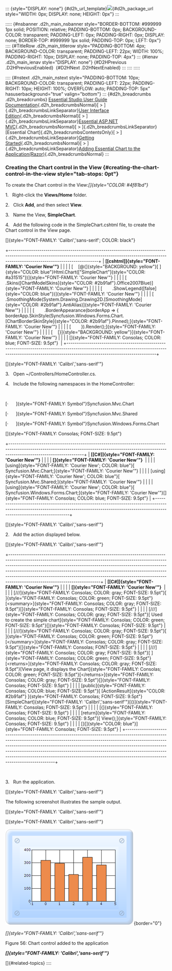 ::: {style="DISPLAY: none"}
[](ms-xhelp:///?Id=d2h_url_template){#d2h_url_template}![](!package_url!){#d2h_package_url style="WIDTH: 0px; DISPLAY: none; HEIGHT: 0px"}
:::

::::: {#nsbanner .d2h_main_nsbanner style="BORDER-BOTTOM: #999999 1px solid; POSITION: relative; PADDING-BOTTOM: 0px; BACKGROUND-COLOR: transparent; PADDING-LEFT: 0px; PADDING-RIGHT: 0px; DISPLAY: none; BORDER-TOP: #999999 1px solid; PADDING-TOP: 0px; LEFT: 0px"}
:::: {#TitleRow .d2h_main_titlerow style="PADDING-BOTTOM: 4px; BACKGROUND-COLOR: transparent; PADDING-LEFT: 22px; WIDTH: 100%; PADDING-RIGHT: 10px; DISPLAY: none; PADDING-TOP: 4px"}
::: {#ienav .d2h_main_ienav style="DISPLAY: none"}
[](ms-xhelp:///?Id=d6f35a2b-d2ed-44d2-991e-6f90bec023c0){#D2HPrevious .D2HPreviousEnabled}  [](ms-xhelp:///?Id=ff34b8c7-2a44-4cd4-9765-1516e55983e7){#D2HNext .D2HNextEnabled}
:::
::::
:::::

:::: {#nstext .d2h_main_nstext style="PADDING-BOTTOM: 10px; BACKGROUND-COLOR: transparent; PADDING-LEFT: 22px; PADDING-RIGHT: 10px; HEIGHT: 100%; OVERFLOW: auto; PADDING-TOP: 5px" hasuserbackground="true" valign="bottom"}
::: {#d2h_breadcrumbs .d2h_breadcrumbs}
[Essential Studio User Guide Documentation](ms-xhelp:///?Id=12457748-09e3-4d74-a240-8e049cedf030){.d2h_breadcrumbsNormal}[ \> ]{.d2h_breadcrumbsLinkSeparator}[User Interface Edition](ms-xhelp:///?Id=c29296b7-531c-413b-a0ec-488ca1f7f669){.d2h_breadcrumbsNormal}[ \> ]{.d2h_breadcrumbsLinkSeparator}[Essential ASP.NET MVC](ms-xhelp:///?Id=4b14e7d1-65c4-4f67-b1aa-2c37709905a5){.d2h_breadcrumbsNormal}[ \> ]{.d2h_breadcrumbsLinkSeparator}[Essential Chart]{.d2h_breadcrumbsContentsOnly}[ \> ]{.d2h_breadcrumbsLinkSeparator}[Getting Started](ms-xhelp:///?Id=30fbb064-4c5c-425c-8c35-28b16d94c58d){.d2h_breadcrumbsNormal}[ \> ]{.d2h_breadcrumbsLinkSeparator}[Adding Essential Chart to the Application(Razor)](ms-xhelp:///?Id=43b40f7b-74f7-4684-9447-fa4c4c867a5d){.d2h_breadcrumbsNormal}
:::

### Creating the Chart control in the View {#creating-the-chart-control-in-the-view style="tab-stops: 0pt"}

To create the Chart control in the View:*[]{style="COLOR: #4f81bd"}*

1.   Right-click the **Views/Home** folder.

2.   Click **Add**, and then select **View**.

3.   Name the View, **SimpleChart**.

4.   Add the following code in the SimpleChart.cshtml file, to create the Chart control in the View page.

[]{style="FONT-FAMILY: 'Calibri','sans-serif'; COLOR: black"} 

+-------------------------------------------------------------------------------------------------------------------------------------------------------------------------------------------------------+
| **[\[cshtml\]]{style="FONT-FAMILY: 'Courier New'"}**                                                                                                                                                  |
|                                                                                                                                                                                                       |
| [    [\@{]{style="BACKGROUND: yellow"}[ ]{style="COLOR: blue"}Html.Chart([\"SimpleChart\"]{style="COLOR: #a31515"})]{style="FONT-FAMILY: 'Courier New'"}                                              |
|                                                                                                                                                                                                       |
| [        .Skins([ChartModelSkins]{style="COLOR: #2b91af"}.Office2007Blue)]{style="FONT-FAMILY: 'Courier New'"}                                                                                        |
|                                                                                                                                                                                                       |
| [        .ShowLegend([false]{style="COLOR: blue"})]{style="FONT-FAMILY: 'Courier New'"}                                                                                                               |
|                                                                                                                                                                                                       |
| [        .SmoothingMode(System.Drawing.Drawing2D.[SmoothingMode]{style="COLOR: #2b91af"}.AntiAlias)]{style="FONT-FAMILY: 'Courier New'"}                                                              |
|                                                                                                                                                                                                       |
| [        .BorderAppearance(borderApp =\> {            borderApp.SkinStyle(Syncfusion.Windows.Forms.Chart.[ChartBorderSkinStyle]{style="COLOR: #2b91af"}.Pinned);]{style="FONT-FAMILY: 'Courier New'"} |
|                                                                                                                                                                                                       |
| [        }).Render();]{style="FONT-FAMILY: 'Courier New'"}                                                                                                                                            |
|                                                                                                                                                                                                       |
| [    [}]{style="BACKGROUND: yellow"}]{style="FONT-FAMILY: 'Courier New'"}                                                                                                                             |
|                                                                                                                                                                                                       |
| []{style="FONT-FAMILY: Consolas; COLOR: blue; FONT-SIZE: 9.5pt"}                                                                                                                                      |
+-------------------------------------------------------------------------------------------------------------------------------------------------------------------------------------------------------+

[]{style="FONT-FAMILY: 'Calibri','sans-serif'"} 

3.   Open \~/Controllers/HomeController.cs.

4.   Include the following namespaces in the HomeController:

 

[·      ]{style="FONT-FAMILY: Symbol"}Syncfusion.Mvc.Chart

[·      ]{style="FONT-FAMILY: Symbol"}Syncfusion.Mvc.Shared

[·      ]{style="FONT-FAMILY: Symbol"}Syncfusion.Windows.Forms.Chart

[]{style="FONT-FAMILY: Consolas; FONT-SIZE: 9.5pt"} 

+------------------------------------------------------------------------------------------------------------------------------------------------------------------------------------------------+
| **[\[C#\]]{style="FONT-FAMILY: 'Courier New'"}**                                                                                                                                               |
|                                                                                                                                                                                                |
| **[]{style="FONT-FAMILY: 'Courier New'"}**                                                                                                                                                     |
|                                                                                                                                                                                                |
| [using]{style="FONT-FAMILY: 'Courier New'; COLOR: blue"}[ Syncfusion.Mvc.Chart;]{style="FONT-FAMILY: 'Courier New'"}                                                                           |
|                                                                                                                                                                                                |
| [using]{style="FONT-FAMILY: 'Courier New'; COLOR: blue"}[ Syncfusion.Mvc.Shared;]{style="FONT-FAMILY: 'Courier New'"}                                                                          |
|                                                                                                                                                                                                |
| [using]{style="FONT-FAMILY: 'Courier New'; COLOR: blue"}[ Syncfusion.Windows.Forms.Chart;]{style="FONT-FAMILY: 'Courier New'"}[]{style="FONT-FAMILY: Consolas; COLOR: blue; FONT-SIZE: 9.5pt"} |
+------------------------------------------------------------------------------------------------------------------------------------------------------------------------------------------------+

[]{style="FONT-FAMILY: 'Calibri','sans-serif'"} 

2.   Add the action displayed below.

[]{style="FONT-FAMILY: 'Calibri','sans-serif'"} 

+--------------------------------------------------------------------------------------------------------------------------------------------------------------------------------------------------------------------------------------------------------------------------------------------------------------------------------------------------------------------------------------------------------------------------------------------------+
| **[\[C#\]]{style="FONT-FAMILY: 'Courier New'"}**                                                                                                                                                                                                                                                                                                                                                                                                 |
|                                                                                                                                                                                                                                                                                                                                                                                                                                                  |
| **[]{style="FONT-FAMILY: 'Courier New'"}**                                                                                                                                                                                                                                                                                                                                                                                                       |
|                                                                                                                                                                                                                                                                                                                                                                                                                                                  |
| [///]{style="FONT-FAMILY: Consolas; COLOR: gray; FONT-SIZE: 9.5pt"}[ ]{style="FONT-FAMILY: Consolas; COLOR: green; FONT-SIZE: 9.5pt"}[\<summary\>]{style="FONT-FAMILY: Consolas; COLOR: gray; FONT-SIZE: 9.5pt"}[]{style="FONT-FAMILY: Consolas; FONT-SIZE: 9.5pt"}                                                                                                                                                                              |
|                                                                                                                                                                                                                                                                                                                                                                                                                                                  |
| [///]{style="FONT-FAMILY: Consolas; COLOR: gray; FONT-SIZE: 9.5pt"}[ Used to create the simple chart]{style="FONT-FAMILY: Consolas; COLOR: green; FONT-SIZE: 9.5pt"}[]{style="FONT-FAMILY: Consolas; FONT-SIZE: 9.5pt"}                                                                                                                                                                                                                          |
|                                                                                                                                                                                                                                                                                                                                                                                                                                                  |
| [///]{style="FONT-FAMILY: Consolas; COLOR: gray; FONT-SIZE: 9.5pt"}[ ]{style="FONT-FAMILY: Consolas; COLOR: green; FONT-SIZE: 9.5pt"}[\</summary\>]{style="FONT-FAMILY: Consolas; COLOR: gray; FONT-SIZE: 9.5pt"}[]{style="FONT-FAMILY: Consolas; FONT-SIZE: 9.5pt"}                                                                                                                                                                             |
|                                                                                                                                                                                                                                                                                                                                                                                                                                                  |
| [///]{style="FONT-FAMILY: Consolas; COLOR: gray; FONT-SIZE: 9.5pt"}[ ]{style="FONT-FAMILY: Consolas; COLOR: green; FONT-SIZE: 9.5pt"}[\<returns\>]{style="FONT-FAMILY: Consolas; COLOR: gray; FONT-SIZE: 9.5pt"}[View page, it displays the Chart]{style="FONT-FAMILY: Consolas; COLOR: green; FONT-SIZE: 9.5pt"}[\</returns\>]{style="FONT-FAMILY: Consolas; COLOR: gray; FONT-SIZE: 9.5pt"}[]{style="FONT-FAMILY: Consolas; FONT-SIZE: 9.5pt"} |
|                                                                                                                                                                                                                                                                                                                                                                                                                                                  |
| [public]{style="FONT-FAMILY: Consolas; COLOR: blue; FONT-SIZE: 9.5pt"}[ [ActionResult]{style="COLOR: #2b91af"} ]{style="FONT-FAMILY: Consolas; FONT-SIZE: 9.5pt"}[SimpleChart]{style="FONT-FAMILY: 'Calibri','sans-serif'"}[()]{style="FONT-FAMILY: Consolas; FONT-SIZE: 9.5pt"}                                                                                                                                                                 |
|                                                                                                                                                                                                                                                                                                                                                                                                                                                  |
| [{]{style="FONT-FAMILY: Consolas; FONT-SIZE: 9.5pt"}                                                                                                                                                                                                                                                                                                                                                                                             |
|                                                                                                                                                                                                                                                                                                                                                                                                                                                  |
| [return]{style="FONT-FAMILY: Consolas; COLOR: blue; FONT-SIZE: 9.5pt"}[ View();]{style="FONT-FAMILY: Consolas; FONT-SIZE: 9.5pt"}                                                                                                                                                                                                                                                                                                                |
|                                                                                                                                                                                                                                                                                                                                                                                                                                                  |
| [}[]{style="COLOR: blue"}]{style="FONT-FAMILY: Consolas; FONT-SIZE: 9.5pt"}                                                                                                                                                                                                                                                                                                                                                                      |
+--------------------------------------------------------------------------------------------------------------------------------------------------------------------------------------------------------------------------------------------------------------------------------------------------------------------------------------------------------------------------------------------------------------------------------------------------+

 

3.   Run the application.

[]{style="FONT-FAMILY: 'Calibri','sans-serif'"} 

The following screenshot illustrates the sample output.

[]{style="FONT-FAMILY: 'Calibri','sans-serif'"} 

[]{style="FONT-FAMILY: 'Calibri','sans-serif'"} 

![](ImagesExt/image69_54.png){border="0"}

*[]{style="FONT-FAMILY: 'Calibri','sans-serif'"}* 

Figure 56: Chart control added to the application

***[]{style="FONT-FAMILY: 'Calibri','sans-serif'"}*** 

[]{#related-topics}
::::
